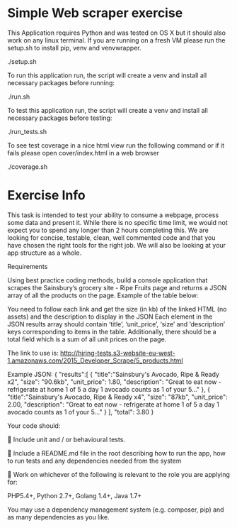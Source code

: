 # Simple Web scraper exercise

This Application requires Python and was tested on OS X but it should also work on any linux terminal.
If you are running on a fresh VM please run the setup.sh to install pip, venv and venvwrapper.

./setup.sh

To run this application run, the script will create a venv and install all necessary packages before running:

./run.sh

To test this application run, the script will create a venv and install all necessary packages before testing:

./run_tests.sh

To see test coverage in a nice html view run the following command or if it fails please open cover/index.html in
a web browser

./coverage.sh

# Exercise Info

This task is intended to test your ability to consume a webpage, process some data and present it.
While there is no specific time limit, we would not expect you to spend any longer than 2 hours completing this.
We are looking for concise, testable, clean, well commented code and that you have chosen the right tools for the right job. We will also be looking at your app structure as a whole.

Requirements

Using best practice coding methods, build a console application that scrapes the Sainsbury’s grocery site - Ripe Fruits page and returns a JSON array of all the products on the page.
Example of the table below:

You need to follow each link and get the size (in kb) of the linked HTML (no assets) and the description to display in the JSON
Each element in the JSON results array should contain ‘title’, ‘unit_price’, ‘size’ and ‘description’ keys corresponding to items in the table.
Additionally, there should be a total field which is a sum of all unit prices on the page.

The link to use is:
http://hiring-tests.s3-website-eu-west-1.amazonaws.com/2015_Developer_Scrape/5_products.html

Example JSON:
{
"results":[
{
"title":"Sainsbury's Avocado, Ripe & Ready x2",
"size": "90.6kb",
"unit_price": 1.80,
"description": "Great to eat now - refrigerate at home 1 of 5 a day 1 avocado counts as 1 of your 5..."
},
{
"title":"Sainsbury's Avocado, Ripe & Ready x4",
"size": "87kb",
"unit_price": 2.00,
"description": "Great to eat now - refrigerate at home 1 of 5 a day 1 avocado counts as 1 of your 5..."
}
],
"total": 3.80
}

Your code should:

 Include unit and / or behavioural tests.

 Include a README.md file in the root describing how to run the app, how to run tests and any dependencies needed from the system

 Work on whichever of the following is relevant to the role you are applying for:

PHP5.4+, Python 2.7+, Golang 1.4+, Java 1.7+

You may use a dependency management system (e.g. composer, pip) and as many dependencies as you like.